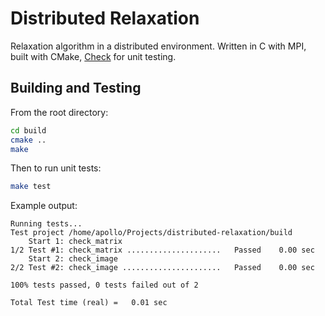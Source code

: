 Distributed Relaxation
==========

Relaxation algorithm in a distributed environment.
Written in C with MPI, built with CMake, [Check](http://check.sourceforge.net/) for unit testing.

Building and Testing
--------------------
From the root directory:

```bash
cd build
cmake ..
make
```

Then to run unit tests:


```bash
make test
```

Example output:

```
Running tests...
Test project /home/apollo/Projects/distributed-relaxation/build
    Start 1: check_matrix
1/2 Test #1: check_matrix .....................   Passed    0.00 sec
    Start 2: check_image
2/2 Test #2: check_image ......................   Passed    0.00 sec

100% tests passed, 0 tests failed out of 2

Total Test time (real) =   0.01 sec
```

